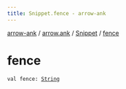 ```yaml
---
title: Snippet.fence - arrow-ank
---
```


[arrow-ank](../../index.html) / [arrow.ank](../index.html) / [Snippet](index.html) / [fence](./fence.html)

# fence

`val fence: `[`String`](https://kotlinlang.org/api/latest/jvm/stdlib/kotlin/-string/index.html)